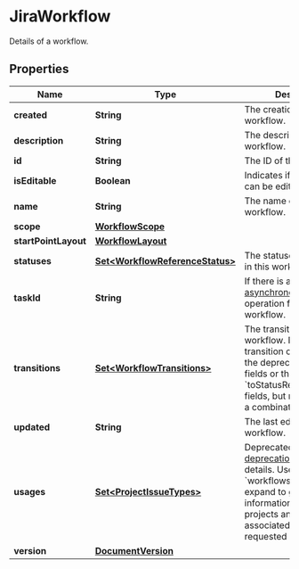 

# JiraWorkflow

Details of a workflow.

## Properties

| Name | Type | Description | Notes |
|------------ | ------------- | ------------- | -------------|
|**created** | **String** | The creation date of the workflow. |  [optional] |
|**description** | **String** | The description of the workflow. |  [optional] |
|**id** | **String** | The ID of the workflow. |  [optional] |
|**isEditable** | **Boolean** | Indicates if the workflow can be edited. |  [optional] |
|**name** | **String** | The name of the workflow. |  [optional] |
|**scope** | [**WorkflowScope**](WorkflowScope.md) |  |  [optional] |
|**startPointLayout** | [**WorkflowLayout**](WorkflowLayout.md) |  |  [optional] |
|**statuses** | [**Set&lt;WorkflowReferenceStatus&gt;**](WorkflowReferenceStatus.md) | The statuses referenced in this workflow. |  [optional] |
|**taskId** | **String** | If there is a current [asynchronous task](#async-operations) operation for this workflow. |  [optional] |
|**transitions** | [**Set&lt;WorkflowTransitions&gt;**](WorkflowTransitions.md) | The transitions of the workflow. Note that a transition can have either the deprecated &#x60;to&#x60;/&#x60;from&#x60; fields or the &#x60;toStatusReference&#x60;/&#x60;links&#x60; fields, but never both nor a combination. |  [optional] |
|**updated** | **String** | The last edited date of the workflow. |  [optional] |
|**usages** | [**Set&lt;ProjectIssueTypes&gt;**](ProjectIssueTypes.md) | Deprecated. See the [deprecation notice](https://developer.atlassian.com/cloud/jira/platform/changelog/#CHANGE-2298) for details.  Use the optional &#x60;workflows.usages&#x60; expand to get additional information about the projects and issue types associated with the requested workflows. |  [optional] |
|**version** | [**DocumentVersion**](DocumentVersion.md) |  |  [optional] |



